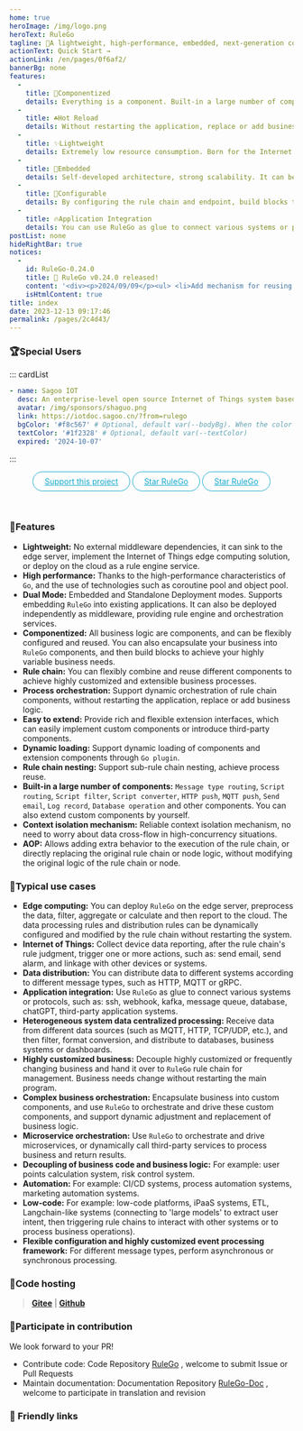```yaml
---
home: true
heroImage: /img/logo.png
heroText: RuleGo
tagline: 🚀A lightweight, high-performance, embedded, next-generation component-orchestrated rule engine based on Go language
actionText: Quick Start →
actionLink: /en/pages/0f6af2/
bannerBg: none
features: 
  - 
    title: 🧩Componentized
    details: Everything is a component. Built-in a large number of components, you can flexibly configure and reuse them.
  - 
    title: ☘️Hot Reload
    details: Without restarting the application, replace or add business logic.
  - 
    title: ✨Lightweight
    details: Extremely low resource consumption. Born for the Internet of Things, but far more than the Internet of Things.
  - 
    title: 🎯Embedded
    details: Self-developed architecture, strong scalability. It can be seamlessly integrated into the project. No dependency on any third-party components, simple deployment.
  - 
    title: 📑Configurable
    details: By configuring the rule chain and endpoint, build blocks to achieve your highly variable business needs.
  - 
    title: 🔥Application Integration
    details: You can use RuleGo as glue to connect various systems or protocols.
postList: none
hideRightBar: true
notices: 
  - 
    id: RuleGo-0.24.0
    title: 📢 RuleGo v0.24.0 released!
    content: '<div><p>2024/09/09</p><ul> <li>Add mechanism for reusing node connection resources</li><li>Network connection components support shared connection pools</li><li>Add nodes that reference other nodes</li><li>Add RabbitMQ endpoint and node components</li><li>Add OpenGemini read and OpenGemini write components</li></ul><p style="text-align: center;"><a href="https://github.com/rulego/rulego/blob/main/doc/CHANGELOG.md" target="_blank">View details</a></p></div>'
    isHtmlContent: true
title: index
date: 2023-12-13 09:17:46
permalink: /pages/2c4d43/
---
```


<Notice :data="$frontmatter.notices"/>

### 🏆Special Users

::: cardList
```yaml
- name: Sagoo IOT
  desc: An enterprise-level open source Internet of Things system based on Golang development
  avatar: /img/sponsors/shaguo.png
  link: https://iotdoc.sagoo.cn/?from=rulego
  bgColor: '#f8c567' # Optional, default var(--bodyBg). When the color value has a #, please add single quotes
  textColor: '#1f2328' # Optional, default var(--textColor)
  expired: '2024-10-07'
```  
:::

<p align="center">
  <a class="become-sponsor iconfont " href="/en/pages/ccf224">Support this project</a>
  <a class="become-sponsor iconfont icon-github " href="https://github.com/rulego/rulego" target="_blank">Star RuleGo</a>
  <a class="become-sponsor iconfont icon-gitee" href="https://gitee.com/rulego/rulego" target="_blank">Star RuleGo</a>
</p>

<style>
  .become-sponsor{
    padding: 8px 20px;
    display: inline-block;
    color: #11a8cd;
    border-radius: 30px;
    box-sizing: border-box;
    border: 1px solid #11a8cd;
  }
 .become-sponsor:hover{
    border: 1px solid #13bee8;
    color: #13bee8;
  }
</style>

<br/>


### 🚀Features

* **Lightweight:** No external middleware dependencies, it can sink to the edge server, implement the Internet of Things edge computing solution, or deploy on the cloud as a rule engine service.
* **High performance:** Thanks to the high-performance characteristics of `Go`, and the use of technologies such as coroutine pool and object pool.
* **Dual Mode:** Embedded and Standalone Deployment modes. Supports embedding `RuleGo` into existing applications. It can also be deployed independently as middleware, providing rule engine and orchestration services.
* **Componentized:** All business logic are components, and can be flexibly configured and reused. You can also encapsulate your business into `RuleGo` components, and then build blocks to achieve your highly variable business needs.
* **Rule chain:** You can flexibly combine and reuse different components to achieve highly customized and extensible business processes.
* **Process orchestration:** Support dynamic orchestration of rule chain components, without restarting the application, replace or add business logic.
* **Easy to extend:** Provide rich and flexible extension interfaces, which can easily implement custom components or introduce third-party components.
* **Dynamic loading:** Support dynamic loading of components and extension components through `Go plugin`.
* **Rule chain nesting:** Support sub-rule chain nesting, achieve process reuse.
* **Built-in a large number of components:** `Message type routing`, `Script routing`, `Script filter`, `Script converter`, `HTTP push`, `MQTT push`, `Send email`, `Log record`, `Database operation`
  and other components. You can also extend custom components by yourself.
* **Context isolation mechanism:** Reliable context isolation mechanism, no need to worry about data cross-flow in high-concurrency situations.
* **AOP:** Allows adding extra behavior to the execution of the rule chain, or directly replacing the original rule chain or node logic, without modifying the original logic of the rule chain or node.

### 🎯Typical use cases

* **Edge computing:** You can deploy `RuleGo` on the edge server, preprocess the data, filter, aggregate or calculate and then report to the cloud. The data processing rules and distribution rules can be dynamically configured and modified by the rule chain without restarting the system.
* **Internet of Things:** Collect device data reporting, after the rule chain's rule judgment, trigger one or more actions, such as: send email, send alarm, and linkage with other devices or systems.
* **Data distribution:** You can distribute data to different systems according to different message types, such as HTTP, MQTT or gRPC.
* **Application integration:** Use `RuleGo` as glue to connect various systems or protocols, such as: ssh, webhook, kafka, message queue, database, chatGPT, third-party application systems.
* **Heterogeneous system data centralized processing:** Receive data from different data sources (such as MQTT, HTTP, TCP/UDP, etc.), and then filter, format conversion, and distribute to databases, business systems or dashboards.
* **Highly customized business:** Decouple highly customized or frequently changing business and hand it over to `RuleGo` rule chain for management. Business needs change without restarting the main program.
* **Complex business orchestration:** Encapsulate business into custom components, and use `RuleGo` to orchestrate and drive these custom components, and support dynamic adjustment and replacement of business logic.
* **Microservice orchestration:** Use `RuleGo` to orchestrate and drive microservices, or dynamically call third-party services to process business and return results.
* **Decoupling of business code and business logic:** For example: user points calculation system, risk control system.
* **Automation:** For example: CI/CD systems, process automation systems, marketing automation systems.
* **Low-code:** For example: low-code platforms, iPaaS systems, ETL, Langchain-like systems (connecting to 'large models' to extract user intent, then triggering rule chains to interact with other systems or to process business operations).
* **Flexible configuration and highly customized event processing framework:** For different message types, perform asynchronous or synchronous processing.

### 🎈Code hosting

> **[Gitee](https://gitee.com/rulego/rulego)** | **[Github](https://github.com/rulego/rulego)**

### 🧸Participate in contribution

We look forward to your PR!

- Contribute code: Code Repository [RuleGo](https://github.com/rulego/rulego) , welcome to submit Issue or Pull Requests
- Maintain documentation: Documentation Repository [RuleGo-Doc](https://github.com/rulego/rulego-doc) , welcome to participate in translation and revision

### 🧲 Friendly links

<div class="row">
    <span class="link">
        <a href="https://baomidou.com" target="_blank" title="MybatisPlus">
            <img :src="$withBase('/img/links/mybatis-plus-logo.png')" class="no-zoom">
        </a>
    </span>

</div>

<style>
  .link {
    width: 10em;
    text-align: left;
  }
  .link img {
    height:1.8em;
    max-width:180px;
    margin: 14px;
  }
  .row {
    display: flex;
    flex-direction: row;
  }
</style>